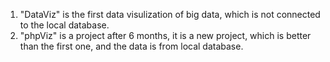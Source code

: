1. "DataViz" is the first data visulization of big data, which is not connected to the local database.
2. "phpViz" is a project after 6 months, it is a new project, which is better than the first one, and the data is from local database.

